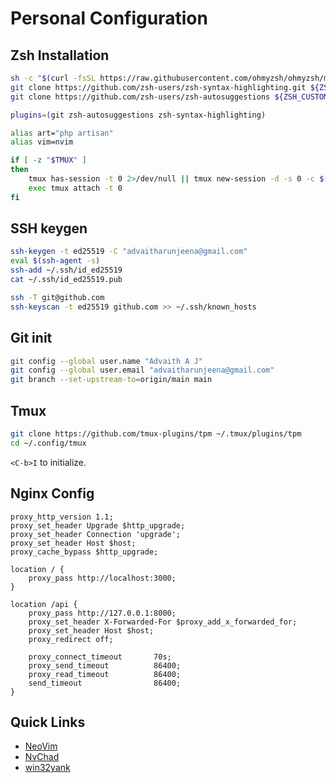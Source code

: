 # Personal Configuration 

## Zsh Installation

```bash
sh -c "$(curl -fsSL https://raw.githubusercontent.com/ohmyzsh/ohmyzsh/master/tools/install.sh)"
git clone https://github.com/zsh-users/zsh-syntax-highlighting.git ${ZSH_CUSTOM:-~/.oh-my-zsh/custom}/plugins/zsh-syntax-highlighting
git clone https://github.com/zsh-users/zsh-autosuggestions ${ZSH_CUSTOM:-~/.oh-my-zsh/custom}/plugins/zsh-autosuggestions
```

```bash
plugins=(git zsh-autosuggestions zsh-syntax-highlighting)

alias art="php artisan"
alias vim=nvim

if [ -z "$TMUX" ]
then
    tmux has-session -t 0 2>/dev/null || tmux new-session -d -s 0 -c $(pwd)
    exec tmux attach -t 0
fi
```

## SSH keygen

```bash
ssh-keygen -t ed25519 -C "advaitharunjeena@gmail.com"
eval $(ssh-agent -s)
ssh-add ~/.ssh/id_ed25519
cat ~/.ssh/id_ed25519.pub

ssh -T git@github.com
ssh-keyscan -t ed25519 github.com >> ~/.ssh/known_hosts
```

## Git init

```bash
git config --global user.name "Advaith A J"
git config --global user.email "advaitharunjeena@gmail.com"
git branch --set-upstream-to=origin/main main
```

## Tmux

```bash
git clone https://github.com/tmux-plugins/tpm ~/.tmux/plugins/tpm
cd ~/.config/tmux
```

`<C-b>I` to initialize.

## Nginx Config

```nginx
proxy_http_version 1.1;
proxy_set_header Upgrade $http_upgrade;
proxy_set_header Connection 'upgrade';
proxy_set_header Host $host;
proxy_cache_bypass $http_upgrade;

location / {
    proxy_pass http://localhost:3000;
}

location /api {
    proxy_pass http://127.0.0.1:8000;
    proxy_set_header X-Forwarded-For $proxy_add_x_forwarded_for;
    proxy_set_header Host $host;
    proxy_redirect off;

    proxy_connect_timeout       70s;
    proxy_send_timeout          86400;
    proxy_read_timeout          86400;
    send_timeout                86400;
}
```

## Quick Links

- [NeoVim](https://github.com/neovim/neovim/blob/master/INSTALL.md)
- [NvChad](https://nvchad.com/)
- [win32yank](https://github.com/equalsraf/win32yank/releases)
